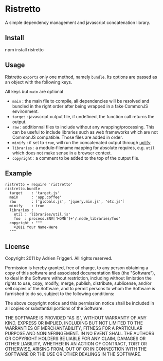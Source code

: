 Ristretto
=========

A simple dependency management and javascript concatenation library.

Install
-------

  npm install ristretto

Usage
-----

Ristretto `exports` only one method, namely `bundle`. Its options are passed as
an object with the following keys.

All keys but `main` are optional

 * `main`       : the main file to compile, all dependencies will be resolved and
                  bundled in the right order after being wrapped in a fake
                  CommonJS environment.
 * `target`     : javascript output file, if undefined, the function call returns
                  the output.
 * `raw`        : additionnal files to include without any wrapping/processing.
                  This can be useful to include libraries such as web frameworks
                  which are not CommonJS compatible. Those files are added in
                  order.
 * `minify`     : if set to `true`, will run the concatenated output through 
                  [uglify](https://github.com/mishoo/UglifyJS)
 * `libraries`  : a module-filename mapping for absolute requires, e.g. `util` 
                  which does not make sense in a browser context.
 * `copyright`  : a comment to be added to the top of the output file.

Example
-------

    ristretto = require 'ristretto'
    ristretto.bundle
      target    : 'target.js'
      main      : 'app.coffee'
      raw       : ['globals.js', 'jquery.min.js', 'etc.js']
      minify    : true
      libraries :
        util : 'libraries/util.js'
        foo  : process.ENV['HOME']+'/.node_libraries/foo'
      copyright : """
        ©2011 Your Name-Here
      """

License
-------
Copyright 2011 by Adrien Friggeri. All rights reserved.

Permission is hereby granted, free of charge, to any person obtaining a copy of
this software and associated documentation files (the "Software"), to deal in the
Software without restriction, including without limitation the rights to use,
copy, modify, merge, publish, distribute, sublicense, and/or sell copies of the
Software, and to permit persons to whom the Software is furnished to do so,
subject to the following conditions:

The above copyright notice and this permission notice shall be included in all
copies or substantial portions of the Software.

THE SOFTWARE IS PROVIDED "AS IS", WITHOUT WARRANTY OF ANY KIND, EXPRESS OR
IMPLIED, INCLUDING BUT NOT LIMITED TO THE WARRANTIES OF MERCHANTABILITY, FITNESS
FOR A PARTICULAR PURPOSE AND NONINFRINGEMENT. IN NO EVENT SHALL THE AUTHORS OR
COPYRIGHT HOLDERS BE LIABLE FOR ANY CLAIM, DAMAGES OR OTHER LIABILITY, WHETHER IN
AN ACTION OF CONTRACT, TORT OR OTHERWISE, ARISING FROM, OUT OF OR IN CONNECTION
WITH THE SOFTWARE OR THE USE OR OTHER DEALINGS IN THE SOFTWARE.